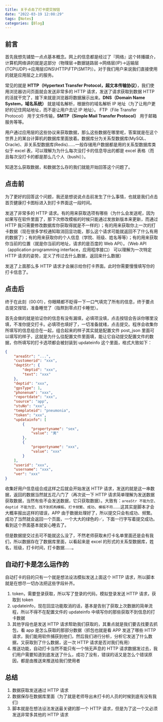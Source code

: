 ```yaml
---
title: 关于点击了打卡提交按钮
date: "2022-03-19 12:08:29"
tags: [Notes]
categories: [Blog]
---
```


## 前言

首先我想先铺垫一点点基本概念。网上的信息都是经过了『网络』这个转播媒介，计算机网络讲的就是这部分（物理层->数据链路层->网络层(IP)->运输层(TCP\UDP)->应用层(DNS\HTTP\FTP\SMTP)）。对于我们用户来说我们直接使用的就是应用层之上的服务。

常见的就是 **HTTP（Hypertext Transfer Protocol，超文本传输协议）**，我们使用浏览器访问页面就会发送非常多的 HTTP 请求，发送了请求获取到数据 HTTP 的活就干完了，接下来就是浏览器将数据展示出来。**DNS（Domain Name System，域名系统）** 就是域名解析，根据你的域名解析 IP 地址（为了让用户更好的记住网站地址，而不是让用户去记 IP 地址）。 FTP（File Transfer Protocol） 用于文件传输，**SMTP（Simple Mail Transfer Protocol）** 用于邮箱服务等等。

用户通过应用层的这些协议来获取数据，那么这些数据在哪里呢，答案就是在这个世界上的某台计算机的数据库里面放着。数据库分为关系型数据库(MySQL、Oracle)、非关系型数据库(Redis)......一般存储用户数据都是用的关系型数据库类似于 excel 表，可以理解为为什么每次没打卡的信息导出的都是 excel 表格（而且每次没打卡的都是那么几个人（bushi））。

知道怎么获取数据，和数据怎么存的我们就能开始回答这个问题了。

## 点击前

为了更好的回答这个问题，我还是想说说点击前发生了什么事情，也就是我们点击首页健康打卡图标进入到打卡界面这一段时间。

发送了非常多的 HTTP 请求。有的用来获取选项有哪些（为什么会发送呢，因为如果写在软件里面了，那下次修改模板的时候只能通过发放新版本来更新，而通过 HTTP 我只需要修改数据库你获取得就是不一样的）；有的用来获取你上一次的打卡数据（现在很多学校通知取消回显功能，那么这个请求可能就返回不了什么有用的数据了）；有的用来获取你的个人信息（学院、班级、姓名等等）；有的用来获取你当前的位置（就是你当前的地址，请求的是百度的 Web API）。（Web API（application programming interface，应用程序接口） 可以理解为一次特定 HTTP 请求的姿势，定义了传过去什么数据，返回来什么数据）

发送了上面那么多 HTTP 请求才会展示给你打卡界面。此时你需要慢慢填写你的打卡信息了。

## 点击后

终于在此刻（00:01），你眼睛都不眨得一下一口气填完了所有的信息，终于要点击提交按钮，准备睡觉了（指熬到零点打卡睡觉）。

首先会做的就是验证你的信息有没有漏填，必填项没填，点击按钮会告诉你哪里没填，不准你提交打卡。必填项也填好了，一切准备就绪，点击提交。程序会收集你所填写的信息组合在一起，组合起来的样子其实就是配置文件 post_json 里面可以填写的样子，这就是为什么往配置文件里面填，能让它自动提交配置文件的数据，你所填写的打卡选项都会被封装到 updateinfo 这个里面，格式大致如下：

```json
{
    "areaStr": "...",
    "customerid": "xxx",
    "deptStr": {
        "deptid": "xxx",
        "text": "xxx"
    },
    "deptid": "xxx",
    "gpsType": 1,
    "phonenum": "xxx",
    "reportdate": "xxx",
    "source": "app",
    "stuNo": "xxx",
    "templateid": "pneumonia",
    "token": "xxx",
    "updatainfo": [
        {
            "propertyname": "sex",
            "value": "男"
        },
        {
            "propertyname": "xxx",
            "value": "xxx"
        }
    ],
    "userid": "xxx",
    "username": "xxx",
    "ver": "xxx"
}
```

收集好用户信息组合成这样之后就会开始发送 HTTP 请求，发送的就是这一串数据，返回的数据当然就五花八门了（再次说一下 HTTP 请求简单理解为发送数据获取数据，当然有些不会发送数据，它只获取数据）。大致有：`areaStr 不能为空`、`deptid 不能为空`、`找不到机构模板`、`打卡频繁`、`成功`、`模板不符`......这其实是脚本才会大概率报出这样的错误，APP 由于数据处理好了，所以提交只会有成功、频繁。成功了当然就会返回一个页面，一个大大的绿色的✅，下面一行字写着提交成功。看到这个界面基本就安心睡去了。

但是数据提交过去可不能就这么没了，不然老师获取未打卡名单里面还是会有我们，所以数据存在了数据库里面，以看起来是 excel 的形式的关系型数据库，姓名，班级，打卡时间，打卡数据......。

## 自动打卡是怎么运作的

自动打卡的目的只有一个就是想法设法模拟发送上面这个 HTTP 请求，所以脚本就是在想尽一切办法把这些字段补齐。

1. token，需要登录获取，所以写了登录的代码，模拟登录发送 HTTP 请求，获取到 token
2. updateinfo，现在回显功能取消的话，基本是告别了获取上次数据的简单流程，所以不得不在配置文件的 updateinfo 中填写你的那些获取不到信息的打卡数据
3. 其他字段也是发送 HTTP 请求帮助我们获取的，其重点就是我们要去找要去抓包，看 app 是怎么获取的那部分数据（抓包也就是看 APP 发送了哪些 HTTP 请求，我们能用软件捕获到他们，然后我们进行分析，分析它发送了什么数据，又获取到了什么数据，这一次 HTTP 请求是否对我们有用）
4. 推送功能，自动打卡当然不能只有一个悄无声息的 HTTP 请求数据发过去，我们用户需要知道到底发送了什么，成功了没有，错误的话又是怎么个错误原因，都是由推送来推送给我们使用者

## 总结

1. 数据获取发送通过 HTTP 请求
2. 数据保存在数据库里面（为了就是老师导出未打卡的人员的时候到底有没有我们）
3. 脚本就是在想法设法发送最关键的那一个 HTTP 请求，但是为了这一个又必须发送非常多其他的 HTTP 请求
